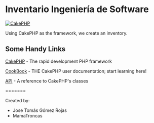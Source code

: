 Inventario Ingeniería de Software
=======

[![CakePHP](http://cakephp.org/img/cake-logo.png)](http://www.cakephp.org)

Using CakePHP as the framework, we create an inventory.

Some Handy Links
----------------

[CakePHP](http://www.cakephp.org) - The rapid development PHP framework

[CookBook](http://book.cakephp.org) - THE CakePHP user documentation; start learning here!

[API](http://api.cakephp.org) - A reference to CakePHP's classes

=======

Created by:
- Jose Tomás Gómez Rojas
- MamaTroncas